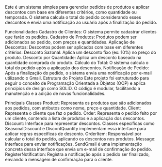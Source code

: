 Este é um sistema simples para gerenciar pedidos de produtos e aplicar descontos com base em diferentes critérios, como quantidade ou temporada. O sistema calcula o total do pedido considerando esses descontos e envia uma notificação ao usuário após a finalização do pedido.

Funcionalidades
Cadastro de Clientes: O sistema permite cadastrar clientes que farão os pedidos.
Cadastro de Produtos: Produtos podem ser adicionados ao pedido, com preços e quantidades.
Aplicação de Descontos: Descontos podem ser aplicados com base em diferentes critérios:
Desconto Sazonal: Aplica um desconto fixo (ex: 10%) no preço do produto.
Desconto por Quantidade: Aplica um desconto baseado na quantidade comprada do produto.
Cálculo do Total: O sistema calcula o total do pedido após a aplicação dos descontos.
Notificação de Pedido: Após a finalização do pedido, o sistema envia uma notificação por e-mail utilizando o Gmail.
Estrutura do Projeto
Este projeto foi estruturado para seguir o conceito de Programação Orientada a Objetos (OOP) e aplica princípios de design como SOLID. O código é modular, facilitando a manutenção e a adição de novas funcionalidades.

Principais Classes
Product: Representa os produtos que são adicionados aos pedidos, com atributos como nome, preço e quantidade.
Client: Representa o cliente que faz o pedido.
Order: Representa o pedido feito por um cliente, contendo a lista de produtos e a aplicação dos descontos.
Discount: Interface para representar descontos. Classes específicas como SeasonalDiscount e DiscontQuantity implementam essa interface para aplicar regras específicas de desconto.
OrderItem: Responsável por calcular o total do pedido, aplicando os descontos nos produtos.
Message: Interface para enviar notificações. SendGmail é uma implementação concreta dessa interface que envia um e-mail de confirmação do pedido.
RegisterNotification: Registra a notificação após o pedido ser finalizado, enviando a mensagem de confirmação para o cliente.
